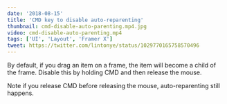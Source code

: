 ```yaml
---
date: '2018-08-15'
title: 'CMD key to disable auto-reparenting'
thumbnail: cmd-disable-auto-parenting.mp4.jpg
video: cmd-disable-auto-parenting.mp4
tags: ['UI', 'Layout', 'Framer X']
tweet: https://twitter.com/lintonye/status/1029770165758570496
---
```


By default, if you drag an item on a frame, the item will become a child of the frame. Disable this by holding CMD and then release the mouse.

Note if you release CMD before releasing the mouse, auto-reparenting still happens.

